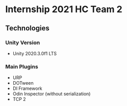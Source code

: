 # Internship 2021 HC Team 2

## Technologies

### Unity Version
- Unity 2020.3.0f1 LTS

### Main Plugins
- URP
- DOTween
- DI Framework
- Odin Inspector (without serialization)
- TCP 2
